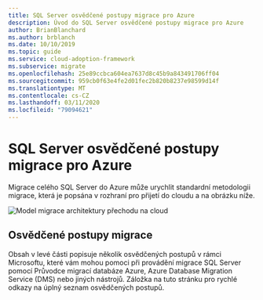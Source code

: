 ```yaml
---
title: SQL Server osvědčené postupy migrace pro Azure
description: Úvod do SQL Server osvědčené postupy migrace pro Azure
author: BrianBlanchard
ms.author: brblanch
ms.date: 10/10/2019
ms.topic: guide
ms.service: cloud-adoption-framework
ms.subservice: migrate
ms.openlocfilehash: 25e89ccbca604ea7637d8c45b9a843491706ff04
ms.sourcegitcommit: 959cb0f63e4fe2d01fec2b820b8237e98599d14f
ms.translationtype: MT
ms.contentlocale: cs-CZ
ms.lasthandoff: 03/11/2020
ms.locfileid: "79094621"
---
```

# <a name="sql-server-migration-best-practices-for-azure"></a>SQL Server osvědčené postupy migrace pro Azure

Migrace celého SQL Server do Azure může urychlit standardní metodologii migrace, která je popsána v rozhraní pro přijetí do cloudu a na obrázku níže.

![Model migrace architektury přechodu na cloud](../../_images/migrate/methodology.png)

## <a name="migration-best-practices"></a>Osvědčené postupy migrace

Obsah v levé části popisuje několik osvědčených postupů v rámci Microsoftu, které vám mohou pomoci při provádění migrace SQL Server pomocí Průvodce migrací databáze Azure, Azure Database Migration Service (DMS) nebo jiných nástrojů. Záložka na tuto stránku pro rychlé odkazy na úplný seznam osvědčených postupů.
